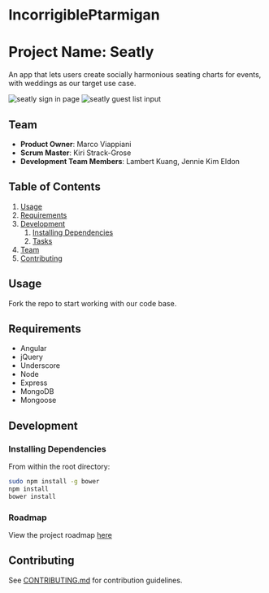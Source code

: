 # IncorrigiblePtarmigan

# Project Name: Seatly

An app that lets users create socially harmonious seating charts for events, with weddings as our target use case. 

![seatly sign in page](https://lh6.googleusercontent.com/-iNA-msHvvsg/VgHBejcWfiI/AAAAAAAAAL4/U33pMoJCnuo/w1118-h643-no/seatly-home.png)
![seatly guest list input](https://lh5.googleusercontent.com/-v-ZlgDKjZ3w/VgHBeZPsOtI/AAAAAAAAALw/r9k-1qy83ec/w1118-h642-no/seatly-guests.png)

## Team

  - __Product Owner__: Marco Viappiani
  - __Scrum Master__: Kiri Strack-Grose
  - __Development Team Members__: Lambert Kuang, Jennie Kim Eldon

## Table of Contents

1. [Usage](#Usage)
1. [Requirements](#requirements)
1. [Development](#development)
    1. [Installing Dependencies](#installing-dependencies)
    1. [Tasks](#tasks)
1. [Team](#team)
1. [Contributing](#contributing)

## Usage

Fork the repo to start working with our code base.

## Requirements

- Angular
- jQuery
- Underscore
- Node
- Express
- MongoDB
- Mongoose

## Development

### Installing Dependencies

From within the root directory:

```sh
sudo npm install -g bower
npm install
bower install
```

### Roadmap

View the project roadmap [here](https://github.com/IncorrigiblePtarmigan/IncorrigiblePtarmigan/issues)


## Contributing

See [CONTRIBUTING.md](https://github.com/IncorrigiblePtarmigan/IncorrigiblePtarmigan/blob/master/CONTRIBUTING.md) for contribution guidelines.
